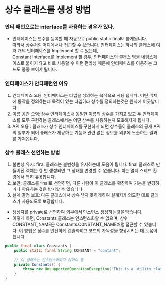 # 상수 클래스를 생성 방법
### 안티 패턴으로는 interface를 사용하는 경우가 있다.
* 인터페이스는 변수를 등록할 때 자동으로 public static final이 붙게됩니다. <br>
따라서 상수처럼 어디에서나 접근할 수 있습니다. 인터페이스는 하나의 클래스에 여러 개의 인터페이스를 Implement 할 수 있는데,<br>
Constant Interface를 Implement 할 경우, 인터페이스의 클래스 명을 네임스페이스로 붙이지 않고 바로 사용할 수 이런 편리성 때문에 인터페이스를 이용하는 코드도 종종 보이게 됩니다.
### 인터페이스가 안티패턴인 이유
1. 인터페이스 오용: 인터페이스는 타입을 정의하는 목적으로 사용 됩니다. 어떤 객체에 동작을 정의하는데 목적이 있는 타입이라 상수를 정의하는것은 원칙에 어긋납니다.
2. 이름 공간 오염: 상수 인터페이스내 동일한 이름의 상수를 가지고 있고 두 인터페이스를 모두 구현하는 클래스에서는 어떤 상수를 사용하는지 모호해지게 됩니다.
3. API 오용 : 클래스가 상수 인터페이스를 구현하게 되면 상수들이 클래스의 공개 API의 일부가 되어 클래스가 제공하는 기능과 관련 없는 정보를 외부에 노출하는 결과를 가져옵니다.
### 상수 클래스 선언하는 방법
1. 불변성 유지: final 클래스는 불변성을 유지하는데 도움이 됩니다. final 클래스로 만들어진 객체는 한 번 생성되면 그 상태를 변경할 수 없습니다. 이는 멀티 스레드 환경에서 특히 유용합니다.
2. 보안: 클래스를 final로 선언하면, 다른 사람이 이 클래스를 확장하여 기능을 변경하거나 악용하는 것을 방지할 수 있습니다.
3. 설계 결정 보호: 다른 클래스에서 상속 받지 못하게하여 설계자가 의도한 대로 클래스가 사용되도록 보장합니다.

* 생성자를 private로 선언하여 외부에서 인스턴스 생성하는것을 막습니다.
* 이렇게 하면, Constants 클래스는 인스턴스화할 수 없으며, 상수 CONSTANT_NAME은 Constants.CONSTANT_NAME처럼 접근할 수 있습니다. 이 방법은 상수를 안전하게 캡슐화하고 코드의 가독성을 향상시키는 데 도움이 됩니다.
~~~java
public final class Constants {
    public static final String CONSTANT = "contant";
    
    // 이 클래스는 인스턴스화되지 않아야 함
    private Constants() {
        throw new UnsupportedOperationException("This is a utility class and cannot be instantiated");
    }
}
~~~

